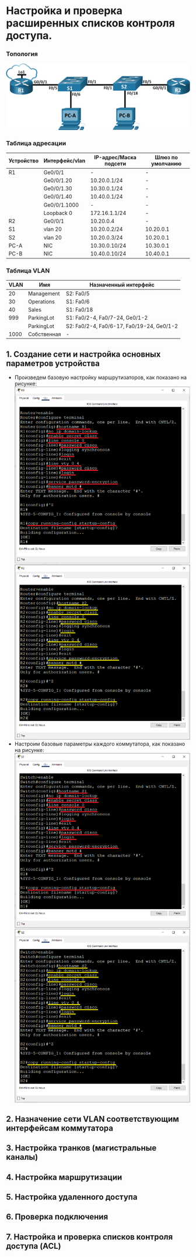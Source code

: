 # Настройка и проверка расширенных списков контроля доступа.

### Топология
![](https://github.com/devops-user/otus/blob/main/homeworks/homework_29/images/topo.png)

### Таблица адресации
| Устройство | Интерфейс/vlan | IP-адрес/Маска подсети | Шлюз по умолчанию |
--- | --- | --- | --- |
| R1 | Ge0/0/1 | - | - |
|  | Ge0/0/1.20 | 10.20.0.1/24 | - |
|  | Ge0/0/1.30 | 10.30.0.1/24 | - |
|  | Ge0/0/1.40 | 10.40.0.1/24 | - |
|  | Ge0/0/1.1000 | - | - |
|  | Loopback 0 | 172.16.1.1/24 | - |
| R2 | Ge0/0/1 | 10.20.0.4 | - |
| S1 | vlan 20 | 10.20.0.2/24 | 10.20.0.1 |
| S2 | vlan 20 | 10.20.0.3/24 | 10.20.0.1 |
| PC-A | NIC | 10.30.0.10/24 | 10.30.0.1 |
| PC-B | NIC | 10.40.0.10/24 | 10.40.0.1 |

### Таблица VLAN
| VLAN | Имя | Назначенный интерфейс |
--- | ---| --- |
| 20 | Management | S2: Fa0/5 |
| 30 | Operations | S1: Fa0/6 |
| 40 | Sales | S1: Fa0/18 |
| 999 | ParkingLot | S1: Fa0/2-4, Fa0/7-24, Ge0/1-2 |
|  | ParkingLot | S2: Fa0/2-4, Fa0/6-17, Fa0/19-24, Ge0/1-2 |
| 1000 | Собственная | - |

## 1. Создание сети и настройка основных параметров устройства
  * Произведем базовую настройку маршрутизаторов, как показано на рисунке:
![](https://github.com/devops-user/otus/blob/main/homeworks/homework_29/images/R1.png)
![](https://github.com/devops-user/otus/blob/main/homeworks/homework_29/images/R2.png)
  * Настроим базовые параметры каждого коммутатора, как показано на рисунке:
![](https://github.com/devops-user/otus/blob/main/homeworks/homework_29/images/S1.png)
![](https://github.com/devops-user/otus/blob/main/homeworks/homework_29/images/S2.png)

## 2. Назначение сети VLAN соответствующим интерфейсам коммутатора

## 3. Настройка транков (магистральные каналы)

## 4. Настройка маршрутизации

## 5. Настройка удаленного доступа

## 6. Проверка подключения

## 7. Настройка и проверка списков контроля доступа (ACL)
